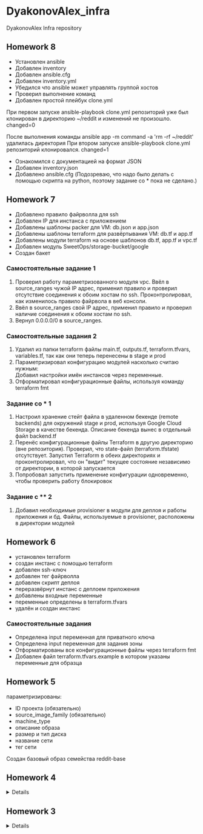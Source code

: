 # DyakonovAlex_infra
DyakonovAlex Infra repository

## Homework 8

- Установлен ansible
- Добавлен inventory 
- Добавлен ansible.cfg
- Добавлен inventory.yml
- Убедился что ansible может управлять группой хостов
- Проверил выполнение команд
- Добавлен простой плейбук clone.yml

При первом запуске 
ansible-playbook clone.yml 
репозиторий уже был клонирован в директорию ~/reddit и изменений не произошло. changed=0

После выполнения команды 
ansible app -m command -a 'rm -rf ~/reddit' 
удалилась директория 
При втором запуске ansible-playbook clone.yml репозиторий клонировался. changed=1

- Ознакомился с документацией на формат JSON 
- Добавлен inventory.json
- Добавлено ansible.cfg (Подозреваю, что надо было делать с помощью скрипта на python, поэтому задание со * пока не сделано.)

## Homework 7  

- Добавлено правило файрволла для ssh  
- Добавлен IP для инстанса с приложением  
- Добавлены шаблоны packer для VM: db.json и app.json  
- Добавлены шаблоны terraform для развёртывания VM: db.tf и app.tf  
- Добавлены модули terraform на основе шаблонов db.tf, app.tf и vpc.tf
- Добавлен модуль SweetOps/storage-bucket/google
- Создан бакет

### Самостоятельные задание 1  

1. Проверил работу параметризованного модуля vpc. Ввёл в source_ranges чужой IP адрес, применил правило и проверил отсутствие соединения к обоим хостам по ssh. Проконтролировал, как изменилось правило файрвола в веб консоли.
2. Ввёл в source_ranges свой IP адрес, применил правило и проверил наличие соединения к обоим хостам по ssh.
3. Вернул 0.0.0.0/0 в source_ranges.

### Самостоятельные задания 2  

1. Удалил из папки terraform файлы main.tf, outputs.tf, terraform.tfvars, variables.tf, так как они теперь перенесены в stage и prod
2. Параметризировал конфигурацию модулей насколько считаю нужным:  
   Добавил настройки имён инстансов через переменные.  
3. Отформатировал конфигурационные файлы, используя команду terraform fmt

### Задание со * 1  

1. Настроил хранение стейт файла в удаленном бекенде (remote backends) для окружений stage и prod, используя Google Cloud Storage в качестве бекенда. Описание бекенда вынес в отдельный файл backend.tf 
2. Перенёс конфигурационные файлы Terraform в другую директорию (вне репозитория). Проверил, что state-файл (terraform.tfstate) отсутствует. Запустил Terraform в обеих директориях и проконтролировал, что он "видит" текущее состояние независимо от директории, в которой запускается  
3. Попробовал запустить применение конфигурации одновременно, чтобы проверить работу блокировок  

### Задание с ** 2  

1. Добавил необходимые provisioner в модули для деплоя и работы приложения и бд. Файлы, используемые в provisioner, расположены в директории модулей 



## Homework 6  
- установлен terraform
- создан инстанс с помощью terraform
- добавлен ssh-ключ
- добавлен тег файрволла
- добавлен скрипт деплоя
- переразвёрнут инстанс с деплоем приложения
- добавлены входные переменные
- переменные определены в terraform.tfvars
- удалён и создан инстанс

### Самостоятельные задания  

- Определена input переменная для приватного ключа 
- Определена input переменная для задания зоны 
- Отформатированы все конфигурационные файлы через terraform fmt  
- Добавлен файл terraform.tfvars.example в котором указаны переменные для образца


## Homework 5
параметризированы:  
- ID проекта (обязательно)  
- source_image_family (обязательно)  
- machine_type  
- описание образа  
- размер и тип диска  
- название сети  
- тег сети  

Создан базовый образ семейства reddit-base

## Homework 4
<details>
testapp_IP = 35.187.112.233
testapp_port = 9292
</details>

## Homework 3
<details>
bastion_IP = 35.187.112.233
someinternalhost_IP = 10.132.0.3

### One line connection to someinternalhost
ssh -o ProxyCommand='ssh -i ~/.ssh/appuser -W %h:%p appuser@35.187.112.233' appuser@10.132.0.3

### Connection to someinternalhost by alias

create file ~/.ssh/config

add to ~/.ssh/config:

HOST bastion
  user appuser
  IdentityFile ~/.ssh/appuser
  hostname 35.187.112.233


HOST someinternalhost
  user appuser
  IdentityFile ~/.ssh/appuser
  hostname 10.132.0.3
  ProxyCommand ssh bastion -W %h:%p
</details>
